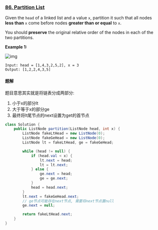 ### [86. Partition List](https://leetcode.com/problems/partition-list/)

Given the `head` of a linked list and a value `x`, partition it such that all nodes **less than** `x` come before nodes **greater than or equal** to `x`.

You should **preserve** the original relative order of the nodes in each of the two partitions.

 **Example 1:**

![img](https://assets.leetcode.com/uploads/2021/01/04/partition.jpg)

```
Input: head = [1,4,3,2,5,2], x = 3
Output: [1,2,2,4,3,5]
```

#### 题解
题目意思其实就是将链表分成两部分: 
1. 小于x的部分lt
2. 大于等于x的部分ge
3. 最终将lt尾节点的next设置为get的首节点
```java
class Solution {
    public ListNode partition(ListNode head, int x) {
        ListNode fakeLtHead = new ListNode(0);
        ListNode fakeGeHead = new ListNode(0);
        ListNode lt = fakeLtHead, ge = fakeGeHead;

        while (head != null) {
            if (head.val < x) {
                lt.next = head;
                lt = lt.next;
            } else {
                ge.next = head;
                ge = ge.next;
            }
            head = head.next;
        }
        lt.next = fakeGeHead.next;
        // ge节点可能存在next节点, 需要将next节点置null
        ge.next = null;

        return fakeLtHead.next;
    }
}
```
